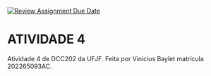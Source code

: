 [![Review Assignment Due Date](https://classroom.github.com/assets/deadline-readme-button-22041afd0340ce965d47ae6ef1cefeee28c7c493a6346c4f15d667ab976d596c.svg)](https://classroom.github.com/a/mYucq4MS)


# ATIVIDADE 4

Atividade 4 de DCC202 da UFJF. Feita por Vinícius Baylet matrícula 202265093AC.